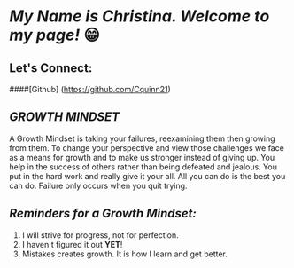 # *My Name is Christina. Welcome to my page!* :grin:

## **Let's Connect:**
####[Github] (https://github.com/Cquinn21)

## ***GROWTH MINDSET***
A Growth Mindset is taking your failures, reexamining them then growing from them. To change your perspective and view those challenges we face as a means for growth and to make us stronger instead of giving up. You help in the success of others rather than being defeated and jealous. You put in the hard work and really give it your all. All you can do is the best you can do. Failure only occurs when you quit trying.

## ***Reminders for a Growth Mindset:***
1. I will strive for progress, not for perfection.
2. I haven't figured it out **YET**! 
3. Mistakes creates growth. It is how I learn and get better.



